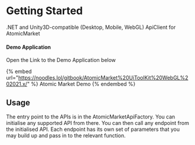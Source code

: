 # Getting Started

.NET and Unity3D-compatible (Desktop, Mobile, WebGL) ApiClient for AtomicMarket

#### Demo Application

Open the Link to the Demo Application below

{% embed url="https://noodles.lol/gitbook/AtomicMarket%20UiToolKit%20WebGL%202021.x/" %}
Atomic Market Demo
{% endembed %}

 ## Usage

 The entry point to the APIs is in the AtomicMarketApiFactory. You can initialise any supported API from there.
 You can then call any endpoint from the initialised API.
 Each endpoint has its own set of parameters that you may build up and pass in to the relevant function.
